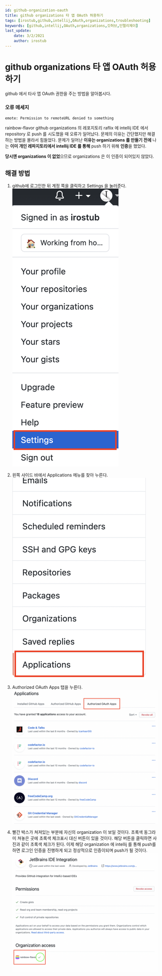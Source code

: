```yaml
---
id: github-organization-oauth
title: github organizations 타 앱 OAuth 허용하기
tags: [irostub,github,intellij,OAuth,organizations,troubleshooting]
keywords: [github,intellij,OAuth,organizations,깃허브,인텔리제이]
last_update:
    date: 3/2/2021
    author: irostub
---
```

# github organizations 타 앱 OAuth 허용하기
github 에서 타사 앱 OAuth 권한을 주는 방법을 알아봅시다.

### 오류 메세지

```code
emote: Permission to remoteURL denied to something
```

rainbow-flavor github organizations 의 레포지토리 raflix 에 intellij IDE 에서 repository 로 push 를 시도했을 때 오류가 일어났다. 문제의 이유는 간단했지만 해결하는 방법을 몰라서 힘들었다.
문제가 일어난 **이유는 organizations 를 만들기 전에** 나는 **이미 개인 레파지토리에서 intellij IDE 를 통해** push 하기 위해 **인증**을 했었다. 

**당시엔 organizations 이 없었**으므로 organizations 은 이 인증이 되어있지 않았다.

## 해결 방법

1. github에 로그인한 뒤 계정 쪽을 클릭하고 Settings 을 눌러준다.
![1](1.png)


2. 왼쪽 사이드 바에서 Applications 메뉴를 찾아 누른다.
![2](2.png)


3. Authorized OAuth Apps 탭을 누른다.
![3](3.png)


4. 빨간 박스가 쳐져있는 부분에 자신의 organization 이 보일 것이다. 초록색 동그라미 쳐놓은 곳에 초록색 체크표시 대신 버튼이 있을 것이다. 해당 버튼을 클릭하면 사진과 같이 초록색 체크가 된다. 이제 해당 organization 에 intellij 를 통해 push를 하면 로그인 인증을 진행하게 되고 정상적으로 인증이되며 push가 될 것이다.
![4](4.png)

